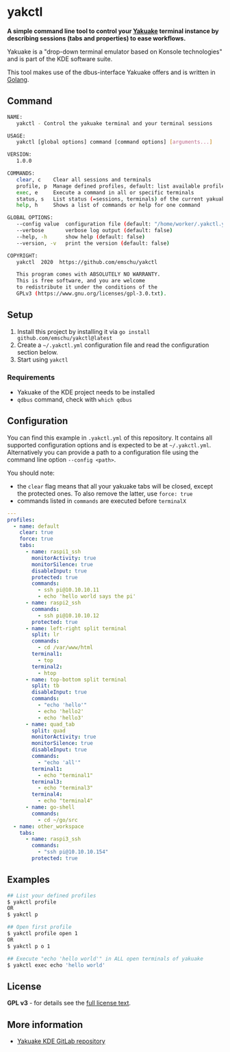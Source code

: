 # yakctl

**A simple command line tool to control your [Yakuake](https://kde.org/applications/en/yakuake) terminal 
instance by describing sessions (tabs and properties) to ease workflows.**

Yakuake is a "drop-down terminal emulator based on Konsole technologies" and is part of the KDE software suite.

This tool makes use of the dbus-interface Yakuake offers and is written in [Golang](https://golang.org/).

## Command
```bash
NAME:
   yakctl - Control the yakuake terminal and your terminal sessions

USAGE:
   yakctl [global options] command [command options] [arguments...]

VERSION:
   1.0.0

COMMANDS:
   clear, c    Clear all sessions and terminals
   profile, p  Manage defined profiles, default: list available profiles
   exec, e     Execute a command in all or specific terminals
   status, s   List status (=sessions, terminals) of the current yakuake instance
   help, h     Shows a list of commands or help for one command

GLOBAL OPTIONS:
   --config value  configuration file (default: "/home/worker/.yakctl.yml")
   --verbose       verbose log output (default: false)
   --help, -h      show help (default: false)
   --version, -v   print the version (default: false)

COPYRIGHT:
   yakctl  2020  https://github.com/emschu/yakctl

   This program comes with ABSOLUTELY NO WARRANTY.
   This is free software, and you are welcome
   to redistribute it under the conditions of the
   GPLv3 (https://www.gnu.org/licenses/gpl-3.0.txt).

```

## Setup
1. Install this project by installing it via `go install github.com/emschu/yakctl@latest`
2. Create a `~/.yakctl.yml` configuration file and read the configuration section below.
3. Start using `yakctl`

### Requirements
- Yakuake of the KDE project needs to be installed
- `qdbus` command, check with `which qdbus`

## Configuration
You can find this example in `.yakctl.yml` of this repository.
It contains all supported configuration options and is expected to be at `~/.yakctl.yml`. 
Alternatively you can provide a path to a configuration file using the command line option `--config <path>`.   

You should note:
- the `clear` flag means that all your yakuake tabs will be closed, except the protected ones. To also remove the latter, use `force: true`
- commands listed in `commands` are executed before `terminalX`

```yml
---
profiles:
  - name: default
    clear: true
    force: true
    tabs:
      - name: raspi1_ssh
        monitorActivity: true
        monitorSilence: true
        disableInput: true
        protected: true
        commands:
          - ssh pi@10.10.10.11
          - echo 'hello world says the pi'
      - name: raspi2_ssh
        commands:
          - ssh pi@10.10.10.12
        protected: true
      - name: left-right split terminal
        split: lr
        commands:
          - cd /var/www/html
        terminal1:
          - top
        terminal2:
          - htop
      - name: top-bottom split terminal
        split: tb
        disableInput: true
        commands:
          - "echo 'hello'"
          - echo 'hello2'
          - echo 'hello3'
      - name: quad_tab
        split: quad
        monitorActivity: true
        monitorSilence: true
        disableInput: true
        commands:
          - "echo 'all'"
        terminal1:
          - echo "terminal1"
        terminal3:
          - echo "terminal3"
        terminal4:
          - echo "terminal4"
      - name: go-shell
        commands:
          - cd ~/go/src
  - name: other_workspace
    tabs:
      - name: raspi3_ssh
        commands:
          - "ssh pi@10.10.10.154"
        protected: true
```

## Examples

```bash 
## List your defined profiles
$ yakctl profile
OR
$ yakctl p

## Open first profile
$ yakctl profile open 1
OR
$ yakctl p o 1

## Execute "echo 'hello world'" in ALL open terminals of yakuake
$ yakctl exec echo 'hello world' 
```

## License
**GPL v3** - for details see the [full license text](./LICENSE).

## More information
- [Yakuake KDE GitLab repository](https://invent.kde.org/utilities/yakuake)
